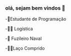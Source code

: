 ### olá, sejam bem vindos 👋



-🌱Estudante de Programação                                                                

-👨‍🎓 Logística  

-🔰 Fuzileiro Naval 

-🐴🐮Laço Comprido
 

